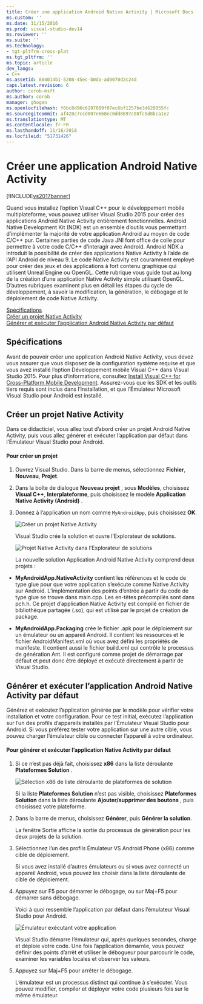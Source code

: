 ```yaml
---
title: Créer une application Android Native Activity | Microsoft Docs
ms.custom: ''
ms.date: 11/15/2016
ms.prod: visual-studio-dev14
ms.reviewer: ''
ms.suite: ''
ms.technology:
- tgt-pltfrm-cross-plat
ms.tgt_pltfrm: ''
ms.topic: article
dev_langs:
- C++
ms.assetid: 884014b1-5208-45ec-b0da-ad0070d2c24d
caps.latest.revision: 6
author: corob-msft
ms.author: corob
manager: ghogen
ms.openlocfilehash: f6bc8d96c6207889f07ec6bf1257be3d620855fc
ms.sourcegitcommit: af428c7ccd007e668ec0dd8697c88fc5d8bca1e2
ms.translationtype: MT
ms.contentlocale: fr-FR
ms.lasthandoff: 11/16/2018
ms.locfileid: "51731426"
---
```

# <a name="create-an-android-native-activity-app"></a>Créer une application Android Native Activity
[!INCLUDE[vs2017banner](../includes/vs2017banner.md)]

  
Quand vous installez l’option Visual C++ pour le développement mobile multiplateforme, vous pouvez utiliser Visual Studio 2015 pour créer des applications Android Native Activity entièrement fonctionnelles. Android Native Development Kit (NDK) est un ensemble d’outils vous permettant d’implémenter la majorité de votre application Android au moyen de code C/C++ pur. Certaines parties de code Java JNI font office de colle pour permettre à votre code C/C++ d’interagir avec Android. Android NDK a introduit la possibilité de créer des applications Native Activity à l’aide de l’API Android de niveau 9. Le code Native Activity est couramment employé pour créer des jeux et des applications à fort contenu graphique qui utilisent Unreal Engine ou OpenGL. Cette rubrique vous guide tout au long de la création d’une application Native Activity simple utilisant OpenGL. D’autres rubriques examinent plus en détail les étapes du cycle de développement, à savoir la modification, la génération, le débogage et le déploiement de code Native Activity.  
  
 [Spécifications](#req)   
 [Créer un projet Native Activity](#Create)   
 [Générer et exécuter l’application Android Native Activity par défaut](#BuildHello)  
  
##  <a name="req"></a> Spécifications  
 Avant de pouvoir créer une application Android Native Activity, vous devez vous assurer que vous disposez de la configuration système requise et que vous avez installé l’option Développement mobile Visual C++ dans Visual Studio 2015. Pour plus d’informations, consultez [Install Visual C++ for Cross-Platform Mobile Development](../cross-platform/install-visual-cpp-for-cross-platform-mobile-development.md). Assurez-vous que les SDK et les outils tiers requis sont inclus dans l’installation, et que l’Émulateur Microsoft Visual Studio pour Android est installé.  
  
##  <a name="Create"></a> Créer un projet Native Activity  
 Dans ce didacticiel, vous allez tout d’abord créer un projet Android Native Activity, puis vous allez générer et exécuter l’application par défaut dans l’Émulateur Visual Studio pour Android.  
  
#### <a name="to-create-a-new-project"></a>Pour créer un projet  
  
1. Ouvrez Visual Studio. Dans la barre de menus, sélectionnez **Fichier**, **Nouveau**, **Projet**.  
  
2. Dans la boîte de dialogue **Nouveau projet** , sous **Modèles**, choisissez **Visual C++**, **Interplateforme**, puis choisissez le modèle **Application Native Activity (Android)** .  
  
3. Donnez à l’application un nom comme `MyAndroidApp`, puis choisissez **OK**.  
  
    ![Créer un projet Native Activity](../cross-platform/media/cppmdd-newproject.PNG "CppMDD_NewProject")  
  
    Visual Studio crée la solution et ouvre l’Explorateur de solutions.  
  
    ![Projet Native Activity dans l’Explorateur de solutions](../cross-platform/media/cppmdd-rc-na-solutionexp.PNG "CPPMDD_RC_NA_SolutionExp")  
  
   La nouvelle solution Application Android Native Activity comprend deux projets :  
  
-   **MyAndroidApp.NativeActivity** contient les références et le code de type glue pour que votre application s’exécute comme Native Activity sur Android. L’implémentation des points d’entrée à partir du code de type glue se trouve dans main.cpp. Les en-têtes précompilés sont dans pch.h. Ce projet d’application Native Activity est compilé en fichier de bibliothèque partagée (.so), qui est utilisé par le projet de création de package.  
  
-   **MyAndroidApp.Packaging** crée le fichier .apk pour le déploiement sur un émulateur ou un appareil Android. Il contient les ressources et le fichier AndroidManifest.xml où vous avez défini les propriétés de manifeste. Il contient aussi le fichier build.xml qui contrôle le processus de génération Ant. Il est configuré comme projet de démarrage par défaut et peut donc être déployé et exécuté directement à partir de Visual Studio.  
  
##  <a name="BuildHello"></a> Générer et exécuter l’application Android Native Activity par défaut  
 Générez et exécutez l’application générée par le modèle pour vérifier votre installation et votre configuration. Pour ce test initial, exécutez l’application sur l’un des profils d’appareils installés par l’Émulateur Visual Studio pour Android. Si vous préférez tester votre application sur une autre cible, vous pouvez charger l’émulateur cible ou connecter l’appareil à votre ordinateur.  
  
#### <a name="to-build-and-run-the-default-native-activity-app"></a>Pour générer et exécuter l’application Native Activity par défaut  
  
1.  Si ce n’est pas déjà fait, choisissez **x86** dans la liste déroulante **Plateformes Solution** .  
  
     ![Sélection x86 de liste déroulante de plateformes de solution](../cross-platform/media/cppmdd-rc-na-solution-x86.png "CPPMDD_RC_NA_Solution_x86")  
  
     Si la liste **Plateformes Solution** n’est pas visible, choisissez **Plateformes Solution** dans la liste déroulante **Ajouter/supprimer des boutons** , puis choisissez votre plateforme.  
  
2.  Dans la barre de menus, choisissez **Générer**, puis **Générer la solution**.  
  
     La fenêtre Sortie affiche la sortie du processus de génération pour les deux projets de la solution.  
  
3.  Sélectionnez l’un des profils Émulateur VS Android Phone (x86) comme cible de déploiement.  
  
     Si vous avez installé d’autres émulateurs ou si vous avez connecté un appareil Android, vous pouvez les choisir dans la liste déroulante de cible de déploiement.  
  
4.  Appuyez sur F5 pour démarrer le débogage, ou sur Maj+F5 pour démarrer sans débogage.  
  
     Voici à quoi ressemble l’application par défaut dans l’émulateur Visual Studio pour Android.  
  
     ![Émulateur exécutant votre application](../cross-platform/media/cppmdd-emulator-running-app.PNG "CppMDD_Emulator_Running_App")  
  
     Visual Studio démarre l’émulateur qui, après quelques secondes, charge et déploie votre code. Une fois l’application démarrée, vous pouvez définir des points d’arrêt et utiliser le débogueur pour parcourir le code, examiner les variables locales et observer les valeurs.  
  
5.  Appuyez sur Maj+F5 pour arrêter le débogage.  
  
     L’émulateur est un processus distinct qui continue à s’exécuter. Vous pouvez modifier, compiler et déployer votre code plusieurs fois sur le même émulateur.

